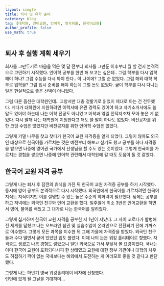 ```yaml
---
layout: single
title: 퇴사 및 유학 준비
catetory: blog
tag: [대학원, 언어교환, 언어학, 영국워홀, 한국어교원]
author_profile: false
use_math: true
---
```


## **퇴사 후 실행 계획 세우기**

회사를 그만두기로 마음을 먹은 몇 달 전부터 회사를 그만둔 이후부터 뭘 할 건지 본격적으로 고민하기 시작했다. 언어학 공부를 한번 해 보고는 싶은데.. 그럼 학부를 다시 입학해야 하나? 그럼 수능을 다시 봐야 한다.. 이 나이에? 그럴 순 없었다. 그럼 해외 대학 학부로 입학을? 그럼 입시 준비를 해야 하는데 그럴 돈도 없었다. 굳이 학부를 다시 다니는 일은 현실적으로 좋은 선택이 아니었다.  
  
그럼 다른 옵션은 대학원인데.. 교양서만 대충 겉핥기로 읽었지 제대로 아는 건 전무했다. 게다가 대학원에 지원하려면 이력서에 유관 경력도 있어야 하고 자기소개서에도 쓸 말도 있어야 하는데 나는 어학 전공도 아니었고 어학과 엮일 껀덕지조차 모아 놓은 게 없었다. 다시 말해 나는 대학원에 지원한다고 해도 쓸 말이 하나도 없었다. 비전공자를 위한 코딩 수업은 많았지만 비전공자를 위한 언어학 수업은 없었다.

그렇게 기댈 나무를 찾고 찾다가 한국어 교원 자격증을 알게 되었다. 그렇지 않아도 외국인 대상으로 한국어를 가르치는 것은 예전부터 해보고 싶기도 했고 공부를 하다 자격증을 받으면 나중에 영어권 국가에서 선생님을 할 수도 있는 것이었다. 그렇게 한국어를 가르치는 경험을 쌓으면 나중에 언어학 관련해서 대학원에 갈 때도 도움이 될 것 같았다.


## **한국어 교원 자격 공부**

그렇게 나는 퇴사 후 잠깐의 휴식을 가진 뒤 한국어 교원 자격증 공부를 하기 시작했다. 동시에 영어 공부도 본격적으로 다시 시작했다. 외국인에게 한국어를 가르치려면 한국어 지식도 지식이지만 이를 설명할 수 있는 높은 수준의 회화력이 필요했다. 낮에는 공부를 하고 저녁에는 외국인 친구와 언어 교환을 했다. 일주일에 최소 3번은 언어교환을 하면서 영어, 불어를 배웠고 그 대가로 나는 한국어를 알려줬다.

그렇게 칩거하며 한국어 교원 자격을 공부한 지 1년이 지났다. 그 사이 코로나가 발병해 전 세계를 덮쳤고 나는 오프라인 참관 및 실습수업이 온라인으로 전환되기 전에 가까스로 이수했다. 그렇게 모든 과목을 이수한 뒤 그해 가을에 자격증을 받았다. 외국인 친구들과 수다 떨면서 굳어 있었던 입도 풀었다. 이제 나의 눈은 워킹 홀리데이로 향했다. 자격증도 생겼고 나름 경험도 쌓았으니 일단 외국으로 가서 부딪쳐 볼 요량이었다. 국내는 이미 한국어 교원이 포화되다시피 한 상태였고 교원에 대한 정부 기관이나 대학의 처우도 허접하기 짝이 없는 국내보다는 해외에서 도전하는 게 여러모로 좋을 것 같다고 판단했다.

그렇게 나는 하반기 영국 워킹홀리데이 비자에 신청했다.  
런던에 있게 될 그날을 기대하며...